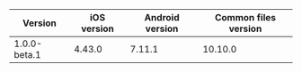 | Version | iOS version | Android version | Common files version |
|---------|-------------|-----------------|----------------------|
| 1.0.0-beta.1 | 4.43.0 | 7.11.1 | 10.10.0 |
